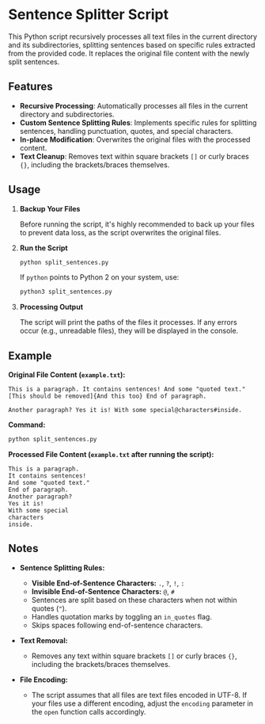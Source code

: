 # Sentence Splitter Script

This Python script recursively processes all text files in the current directory and its subdirectories, splitting sentences based on specific rules extracted from the provided code. It replaces the original file content with the newly split sentences.

## Features

- **Recursive Processing**: Automatically processes all files in the current directory and subdirectories.
- **Custom Sentence Splitting Rules**: Implements specific rules for splitting sentences, handling punctuation, quotes, and special characters.
- **In-place Modification**: Overwrites the original files with the processed content.
- **Text Cleanup**: Removes text within square brackets `[]` or curly braces `{}`, including the brackets/braces themselves.


## Usage

1. **Backup Your Files**

   Before running the script, it's highly recommended to back up your files to prevent data loss, as the script overwrites the original files.

2. **Run the Script**

   ```bash
   python split_sentences.py
   ```

   If `python` points to Python 2 on your system, use:

   ```bash
   python3 split_sentences.py
   ```

3. **Processing Output**

   The script will print the paths of the files it processes. If any errors occur (e.g., unreadable files), they will be displayed in the console.

## Example

**Original File Content (`example.txt`):**

```
This is a paragraph. It contains sentences! And some "quoted text." [This should be removed]{And this too} End of paragraph.

Another paragraph? Yes it is! With some special@characters#inside.
```

**Command:**

```bash
python split_sentences.py
```

**Processed File Content (`example.txt` after running the script):**

```
This is a paragraph.
It contains sentences!
And some "quoted text."
End of paragraph.
Another paragraph?
Yes it is!
With some special
characters
inside.
```

## Notes

- **Sentence Splitting Rules:**

  - **Visible End-of-Sentence Characters:** `.`, `?`, `!`, `:`
  - **Invisible End-of-Sentence Characters:** `@`, `#`
  - Sentences are split based on these characters when not within quotes (`"`).
  - Handles quotation marks by toggling an `in_quotes` flag.
  - Skips spaces following end-of-sentence characters.

- **Text Removal:**

  - Removes any text within square brackets `[]` or curly braces `{}`, including the brackets/braces themselves.

- **File Encoding:**

  - The script assumes that all files are text files encoded in UTF-8. If your files use a different encoding, adjust the `encoding` parameter in the `open` function calls accordingly.